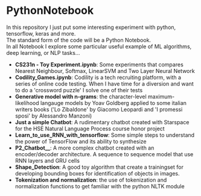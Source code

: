 # PythonNotebook 
In this repository I just put some interesting experiment with python, tensorflow, keras and more. </br>
The standard form of the code will be a Python Notebook. </br>
In all Notebook I explore some particular useful example of ML algorithms, deep learning, or NLP tasks...

- <b>CS231n - Toy Experiment.ipynb</b>: Some experiments that compares Nearest Neighbour, Softmax, LinearSVM and Two Layer Neural Network
- <b>Codility_Games.ipynb</b>: Codility is a tech recruiting platform, with a series of online code testing. When I have time for a diversion and want to do a 'crossword puzzle' I solve one of their tests
- <b>Generative model with n-grams</b>: the character-level maximum-likelihood langauge models by Yoav Goldberg applied to some italian writers books ('Lo Zibaldone' by Giacomo Leopardi and 'I promessi sposi' by Alessandro Manzoni)
- <b>Just a simple Chatbot</b>: A rudimentary chatbot created with Starspace for the HSE Natural Language Process course honor project
- <b>Learn_to_use_RNN_with_tensorflow</b>: Some simple steps to understand the power of TensorFlow and its ability to synthesize
- <b>P2_Chatbot__</b>: A more complex chatbot created with an encoder/decoder architecture. A sequence to sequence model that use RNN layers and GRU cells 
- <b>Shape_Detection</b>: A good toy algorithm that create a trainingset for developing bounding boxes for identification of objects in images. 
- <b>Tokenization and normalization</b>: the use of tokenization and normalization functions to get familiar with the python NLTK module
